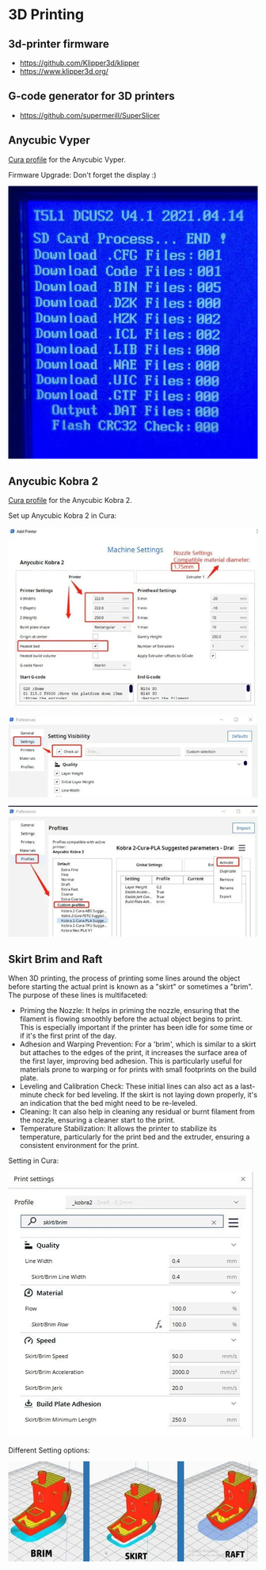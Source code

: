 # 3D Printing

## 3d-printer firmware

- <https://github.com/Klipper3d/klipper>
- <https://www.klipper3d.org/>

## G-code generator for 3D printers

- <https://github.com/supermerill/SuperSlicer>

## Anycubic Vyper

[Cura profile](_vyper.curaprofile) for the Anycubic Vyper.

Firmware Upgrade: Don't forget the display :)

![Anycubic Vyper](_anycubic-vyper-fw-upgrade1.webp)

## Anycubic Kobra 2

[Cura profile](_kobra2.curaprofile) for the Anycubic Kobra 2.

Set up Anycubic Kobra 2 in Cura:

![Kobra2Cura](_kobra_cura_setting1.webp)

![Kobra2Cura](_kobra_cura_setting2.webp)

![Kobra2Cura](_kobra_cura_setting3.webp)

## Skirt Brim and Raft

When 3D printing, the process of printing some lines around the object before starting the actual print is known as a "skirt" or sometimes a "brim". The purpose of these lines is multifaceted:

- Priming the Nozzle: It helps in priming the nozzle, ensuring that the filament is flowing smoothly before the actual object begins to print. This is especially important if the printer has been idle for some time or if it's the first print of the day.
- Adhesion and Warping Prevention: For a 'brim', which is similar to a skirt but attaches to the edges of the print, it increases the surface area of the first layer, improving bed adhesion. This is particularly useful for materials prone to warping or for prints with small footprints on the build plate.
- Leveling and Calibration Check: These initial lines can also act as a last-minute check for bed leveling. If the skirt is not laying down properly, it's an indication that the bed might need to be re-leveled.
- Cleaning: It can also help in cleaning any residual or burnt filament from the nozzle, ensuring a cleaner start to the print.
- Temperature Stabilization: It allows the printer to stabilize its temperature, particularly for the print bed and the extruder, ensuring a consistent environment for the print.

Setting in Cura:

![skirt_brim](_skirt_brim_setting.webp)

Different Setting options:

![skirt_brim](_skirt_brim_example.webp)
